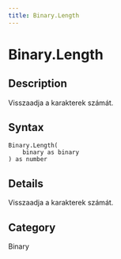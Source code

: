 ```yaml
---
title: Binary.Length
---
```


# Binary.Length


## Description

Visszaadja a karakterek számát.


## Syntax

```powerquery
Binary.Length(
    binary as binary
) as number
```


## Details

Visszaadja a karakterek számát.



## Category
Binary
